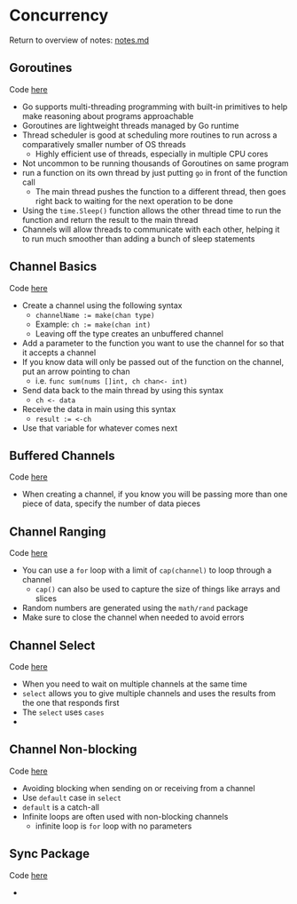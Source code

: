# Concurrency
Return to overview of notes: [notes.md](../notes.md)

## Goroutines
Code [here](goroutines/begin/main.go)

- Go supports multi-threading programming with built-in primitives to help make reasoning about programs approachable
- Goroutines are lightweight threads managed by Go runtime
- Thread scheduler is good at scheduling more routines to run across a comparatively smaller number of OS threads
  - Highly efficient use of threads, especially in multiple CPU cores
- Not uncommon to be running thousands of Goroutines on same program
- run a function on its own thread by just putting `go` in front of the function call
  - The main thread pushes the function to a different thread, then goes right back to waiting for the next operation to be done
- Using the `time.Sleep()` function allows the other thread time to run the function and return the result to the main thread
- Channels will allow threads to communicate with each other, helping it to run much smoother than adding a bunch of sleep statements

## Channel Basics
Code [here](channel-basics/begin/main.go)

- Create a channel using the following syntax
  - `channelName := make(chan type)`
  - Example: `ch := make(chan int)`
  - Leaving off the type creates an unbuffered channel
- Add a parameter to the function you want to use the channel for so that it accepts a channel
- If you know data will only be passed out of the function on the channel, put an arrow pointing to chan
  - i.e. `func sum(nums []int, ch chan<- int)`
- Send data back to the main thread by using this syntax
  - `ch <- data`
- Receive the data in main using this syntax
  - `result := <-ch`
- Use that variable for whatever comes next

## Buffered Channels
Code [here](channel-basics/begin/main.go)

- When creating a channel, if you know you will be passing more than one piece of data, specify the number of data pieces

## Channel Ranging
Code [here](channel-ranging/begin/main.go)

- You can use a `for` loop with a limit of `cap(channel)` to loop through a channel
  - `cap()` can also be used to capture the size of things like arrays and slices
- Random numbers are generated using the `math/rand` package
- Make sure to close the channel when needed to avoid errors

## Channel Select
Code [here](channel-select/begin/main.go)

- When you need to wait on multiple channels at the same time
- `select` allows you to give multiple channels and uses the results from the one that responds first
- The `select` uses `cases`
- 

## Channel Non-blocking
Code [here](channel-non-blocking/begin/main.go)

- Avoiding blocking when sending on or receiving from a channel
- Use `default` case in `select`
- `default` is a catch-all
- Infinite loops are often used with non-blocking channels
  - infinite loop is `for` loop with no parameters

## Sync Package
Code [here](sync/begin/main.go)

- 